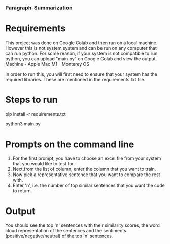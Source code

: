 ### Paragraph-Summarization
# Requirements

This project was done on Google Colab and then run on a local machine. However this is not system system and can be run on any computer that can run python. For some reason, if your system is not compatible to run python, you can upload "main.py" on Google Colab and view the output.
Machine - Apple Mac M1 - Monterey OS

In order to run this, you will first need to ensure that your system has the required libraries. These are mentioned in the requirements.txt file.

# Steps to run

pip install -r requirements.txt

python3 main.py

# Prompts on the command line

1. For the first prompt, you have to choose an excel file from your system that you would like to test for.
2. Next,from the list of column, enter the column that you want to train.
3. Now pick a representative sentence that you want to compare the rest with.
4. Enter 'n', i.e. the number of top similar sentences that you want the code to return.

# Output

You should see the top 'n' sentences with their similarity scores, the word cloud representation of the sentences and the sentiments (positive/negative/neutral) of the top 'n' sentences.

